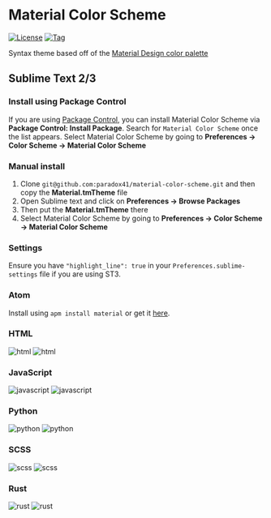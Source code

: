 # Material Color Scheme

[![License](http://img.shields.io/badge/license-MIT-blue.svg?style=flat)](https://github.com/paradox41/material-color-scheme)
[![Tag](https://img.shields.io/github/tag/paradox41/material-color-scheme.svg?style=flat)](https://github.com/paradox41/material-color-scheme)

Syntax theme based off of the [Material Design color palette](http://www.google.com/design/spec/style/color.html)

## Sublime Text 2/3

### Install using Package Control

If you are using [Package Control](https://sublime.wbond.net/), you can
install Material Color Scheme via **Package Control: Install Package**. Search for `Material Color Scheme` once the list appears. Select Material Color Scheme by going to **Preferences -> Color Scheme -> Material Color Scheme**

### Manual install

1.  Clone `git@github.com:paradox41/material-color-scheme.git` and then copy the **Material.tmTheme** file
2.	Open Sublime text and click on **Preferences -> Browse Packages**
3.	Then put the **Material.tmTheme** there
4.	Select Material Color Scheme by going to **Preferences -> Color Scheme -> Material Color Scheme**

### Settings

Ensure you have `"highlight_line": true` in your `Preferences.sublime-settings` file if you are using ST3.

### Atom

Install using `apm install material` or get it [here](https://atom.io/themes/material).

### HTML

![html](https://raw.githubusercontent.com/paradox41/material-color-scheme/master/images/HTML.png)
![html](https://raw.githubusercontent.com/paradox41/material-color-scheme/master/images/HTML-light.png)

### JavaScript

![javascript](https://raw.githubusercontent.com/paradox41/material-color-scheme/master/images/JavaScript.png)
![javascript](https://raw.githubusercontent.com/paradox41/material-color-scheme/master/images/JavaScript-light.png)

### Python

![python](https://raw.githubusercontent.com/paradox41/material-color-scheme/master/images/Python.png)
![python](https://raw.githubusercontent.com/paradox41/material-color-scheme/master/images/Python-light.png)

### SCSS

![scss](https://raw.githubusercontent.com/paradox41/material-color-scheme/master/images/SCSS.png)
![scss](https://raw.githubusercontent.com/paradox41/material-color-scheme/master/images/SCSS-light.png)

### Rust

![rust](https://raw.githubusercontent.com/paradox41/material-color-scheme/master/images/Rust.png)
![rust](https://raw.githubusercontent.com/paradox41/material-color-scheme/master/images/Rust-light.png)
